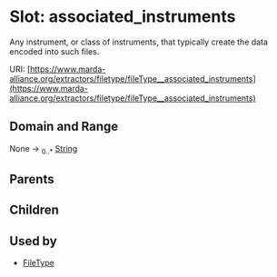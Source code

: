 
# Slot: associated_instruments


Any instrument, or class of instruments, that typically create the data encoded into such files.

URI: [https://www.marda-alliance.org/extractors/filetype/fileType__associated_instruments](https://www.marda-alliance.org/extractors/filetype/fileType__associated_instruments)


## Domain and Range

None &#8594;  <sub>0..\*</sub> [String](types/String.md)

## Parents


## Children


## Used by

 * [FileType](FileType.md)
